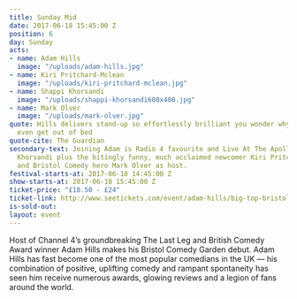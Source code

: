 ```yaml
---
title: Sunday Mid
date: 2017-06-18 15:45:00 Z
position: 6
day: Sunday
acts:
- name: Adam Hills
  image: "/uploads/adam-hills.jpg"
- name: Kiri Pritchard-Mclean
  image: "/uploads/kiri-pritchard-mclean.jpg"
- name: Shappi Khorsandi
  image: "/uploads/shappi-khorsandi600x400.jpg"
- name: Mark Olver
  image: "/uploads/mark-olver.jpg"
quote: Hills delivers stand-up so effortlessly brilliant you wonder why some comedians
  even get out of bed
quote-cite: The Guardian
secondary-text: Joining Adam is Radio 4 favourite and Live At The Apollo star Shappi
  Khorsandi plus the bitingly funny, much acclaimed newcomer Kiri Pritchard Mclean
  and Bristol Comedy hero Mark Olver as host.
festival-starts-at: 2017-06-18 14:45:00 Z
show-starts-at: 2017-06-18 15:45:00 Z
ticket-price: "£18.50 - £24"
ticket-link: http://www.seetickets.com/event/adam-hills/big-top-bristol-comedy-garden/1079626/
is-sold-out: 
layout: event
---
```


Host of Channel 4’s groundbreaking The Last Leg and British Comedy Award winner Adam Hills makes his Bristol Comedy Garden debut. Adam Hills has fast become one of the most popular comedians in the UK — his combination of positive, uplifting comedy and rampant spontaneity has seen him receive numerous awards, glowing reviews and a legion of fans around the world.  